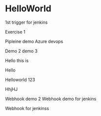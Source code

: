 # HelloWorld

1st trigger for jenkins


Exercise 1

Pipleine demo Azure devops

Demo 2
demo 3


Hello this is

Hello

Helloworld 123


HhjHJ

Webhook demo 2
Webhook demo for jenkins

Webhook for jenkinss